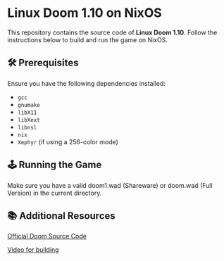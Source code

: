 # Linux Doom 1.10 on NixOS

This repository contains the source code of **Linux Doom 1.10**. Follow the instructions below to build and run the game on NixOS.

## 🛠 Prerequisites

Ensure you have the following dependencies installed:

- `gcc`
- `gnumake`
- `libX11`
- `libXext`
- `libnsl`
- `nix`
- `Xephyr` (if using a 256-color mode)

## 🕹️ Running the Game

Make sure you have a valid doom1.wad (Shareware) or doom.wad (Full Version) in the current directory.

## 📚 Additional Resources

[Official Doom Source Code](https://github.com/id-Software/DOOM#)

[Video for building](https://www.youtube.com/watch?v=9JgQfQHHhTw&t=31s)
